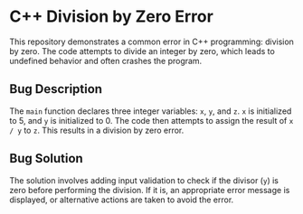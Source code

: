 # C++ Division by Zero Error

This repository demonstrates a common error in C++ programming: division by zero. The code attempts to divide an integer by zero, which leads to undefined behavior and often crashes the program.

## Bug Description
The `main` function declares three integer variables: `x`, `y`, and `z`.  `x` is initialized to 5, and `y` is initialized to 0. The code then attempts to assign the result of `x / y` to `z`. This results in a division by zero error.

## Bug Solution
The solution involves adding input validation to check if the divisor (`y`) is zero before performing the division. If it is, an appropriate error message is displayed, or alternative actions are taken to avoid the error.
